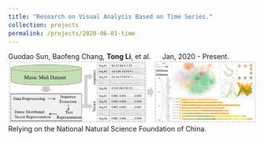```yaml
---
title: "Research on Visual Analysis Based on Time Series."
collection: projects
permalink: /projects/2020-06-01-time
---
```


Guodao Sun, Baofeng Chang, <strong>Tong Li</strong>, et al. &nbsp;&nbsp;&nbsp;&nbsp;&nbsp;Jan, 2020 - Present.                     
<img src="/images/Time.png" />            
Relying on the National Natural Science Foundation of China.
